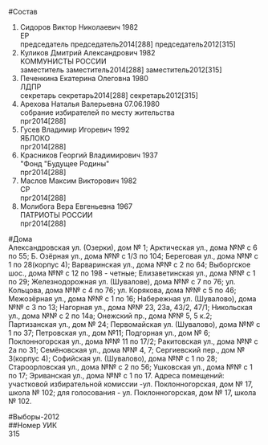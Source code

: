 #Состав  
1. Сидоров Виктор Николаевич 1982  
    ЕР  
    председатель председатель2014[288] председатель2012[315]  
2. Куликов Дмитрий Александрович 1982  
    КОММУНИСТЫ РОССИИ  
    заместитель заместитель2014[288] заместитель2012[315]  
3. Печенкина Екатерина Олеговна 1980  
    ЛДПР  
    секретарь секретарь2014[288] секретарь2012[315]  
4. Арехова Наталья Валерьевна 07.06.1980  
    собрание избирателей по месту жительства  
    прг2014[288]  
5. Гусев Владимир Игоревич 1992  
    ЯБЛОКО  
    прг2014[288]  
6. Красников Георгий Владимирович 1937  
    "Фонд "Будущее Родины"  
    прг2014[288]  
7. Маслов Максим Викторович 1982  
    СР  
    прг2014[288]  
8. Молибога Вера Евгеньевна 1967  
    ПАТРИОТЫ РОССИИ  
    прг2014[288]  
  
#Дома  
Александровская ул. (Озерки), дом № 1; Арктическая ул., дома №№ с 6 по 55; Б. Озёрная ул., дома №№ с 1/3 по 104; Береговая ул., дома №№ с 1 по 28(корпус 4); Варваринская ул., дома №№ с 2 по 64; Выборгское шос., дома №№ с 12 по 198 - четные; Елизаветинская ул., дома №№ с 1 по 29; Железнодорожная ул. (Шувалове), дома №№ с 7 по 76; ул. Кольцова, дома №№ с 4 по 76; ул. Корякова, дома №№ с 5 по 46; Межозёрная ул., дома №№ с 1 по 16; Набережная ул. (Шувалово), дома №№ с 3 по 13; Нагорная ул., дома №№ 23, 23а, 43/2, 47/1; Никольская ул., дома №№ с 2 по 14а; Онежский пр., дома №№ 5, 5 к.2; Партизанская ул., дом № 24; Первомайская ул. (Шувалово), дома №№ с 1 по 37; Петровская ул., дом №11; Подгорная ул., дом № 6; Поклонногорская ул., дома №№ 11 по 17/2; Ракитовская ул., дома №№ с 2а по 31; Семёновская ул., дома №№ 4, 7; Сергиевский пер., дом № 3(корпус 4); Софийская ул. (Шувалово), дома №№ с 1 по 28; Староорловская ул., дома №№ с 2 по 56; Ушковская ул., дома №№ с 1 по 17; Эриванская ул., дома №№ с 1 по 17. Адреса помещений: участковой избирательной комиссии -ул. Поклонногорская, дом № 17, школа № 102; для голосования - ул. Поклонногорская, дом № 17, школа № 102.  
  
#Выборы-2012  
##Номер УИК  
315  
